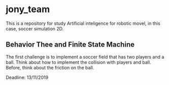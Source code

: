 # jony_team

This is a repository for study Artificial inteligence for robotic movel, in this case, soccer simulation 2D.

## Behavior Thee and Finite State Machine

The first challenge is to implement a soccer field that has two players and a ball. Think about how to implement the collision with players and ball. Before, think about the friction on the ball.

Deadline: 13/11/2019
